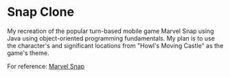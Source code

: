 # Snap Clone
My recreation of the popular turn-based mobile game Marvel Snap using Java using object-oriented programming fundamentals. My plan is to use the character's and significant locations from "Howl's Moving Castle" as the game's theme.

For reference: [Marvel Snap](https://www.marvelsnap.com/)
